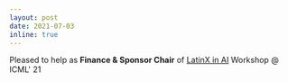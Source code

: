 ```yaml
---
layout: post
date: 2021-07-03
inline: true
---
```

Pleased to help as **Finance & Sponsor Chair** of [LatinX in AI](https://www.latinxinai.org/) Workshop @ ICML' 21
